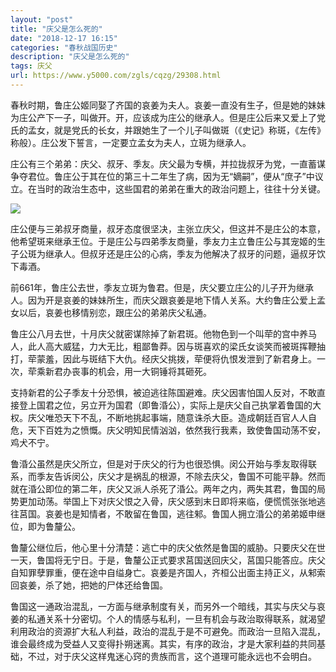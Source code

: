 ```yaml
---
layout: "post"
title: "庆父是怎么死的"
date: "2018-12-17 16:15"
categories: "春秋战国历史"
description: "庆父是怎么死的"
tags: 庆父
url: https://www.y5000.com/zgls/cqzg/29308.html
---
```






春秋时期，鲁庄公姬同娶了齐国的哀姜为夫人。哀姜一直没有生子，但是她的妹妹为庄公产下一子，叫做开。开，应该成为庄公的继承人。但是庄公后来又爱上了党氏的孟女，就是党氏的长女，并跟她生了一个儿子叫做斑（《史记》称斑，《左传》称般）。庄公发下誓言，一定要立孟女为夫人，立斑为继承人。

庄公有三个弟弟：庆父、叔牙、季友。庆父最为专横，并拉拢叔牙为党，一直蓄谋争夺君位。鲁庄公于其在位的第三十二年生了病，因为无“嫡嗣”，便从“庶子”中议立。在当时的政治生态中，这些国君的弟弟在重大的政治问题上，往往十分关键。

![](https://img.y5000.com/uploads/allimg/180319/8-1P319135551645.jpg)

庄公便与三弟叔牙商量，叔牙态度很坚决，主张立庆父，但这并不是庄公的本意，他希望斑来继承王位。于是庄公与四弟季友商量，季友力主立鲁庄公与其宠姬的生子公斑为继承人。但叔牙还是庄公的心病，季友为他解决了叔牙的问题，逼叔牙饮下毒酒。

前661年，鲁庄公去世，季友立斑为鲁君。但是，庆父要立庄公的儿子开为继承人。因为开是哀姜的妹妹所生，而庆父跟哀姜是地下情人关系。大约鲁庄公爱上孟女以后，哀姜也移情别恋，跟庄公的弟弟庆父私通。

鲁庄公八月去世，十月庆父就密谋除掉了新君斑。他物色到一个叫荦的宫中养马人，此人高大威猛，力大无比，粗鄙鲁莽。因与斑喜欢的梁氏女谈笑而被斑挥鞭抽打，荦蒙羞，因此与斑结下大仇。经庆父挑拨，荦便将仇恨发泄到了新君身上。一次，荦乘新君办丧事的机会，用一大铜锤将其砸死。

支持新君的公子季友十分恐惧，被迫逃往陈国避难。庆父因害怕国人反对，不敢直接登上国君之位，另立开为国君（即鲁涽公），实际上是庆父自己执掌着鲁国的大权。庆父唯恐天下不乱，不断地挑起事端，随意诛杀大臣。造成朝廷百官人人自危，天下百姓为之愤慨。庆父明知民情汹汹，依然我行我素，致使鲁国动荡不安，鸡犬不宁。

鲁涽公虽然是庆父所立，但是对于庆父的行为也很恐惧。闵公开始与季友取得联系，而季友告诉闵公，庆父才是祸乱的根源，不除去庆父，鲁国不可能平静。然而就在涽公即位的第二年，庆父又派人杀死了涽公。两年之内，两失其君，鲁国的局势更加动荡。举国上下对庆父恨之入骨，庆父感到末日即将来临，便慌慌张张地逃往莒国。哀姜也是知情者，不敢留在鲁国，逃往邾。鲁国人拥立涽公的弟弟姬申继位，即为鲁釐公。

鲁釐公继位后，他心里十分清楚：逃亡中的庆父依然是鲁国的威胁。只要庆父在世一天，鲁国将无宁日。于是，鲁釐公正式要求莒国送回庆父，莒国只能答应。庆父自知罪孽罪重，便在途中自缢身亡。哀姜是齐国人，齐桓公出面主持正义，从邾索回哀姜，杀了她，把她的尸体还给鲁国。

鲁国这一通政治混乱，一方面与继承制度有关，而另外一个暗线，其实与庆父与哀姜的私通关系十分密切。个人的情感与私利，一旦有机会与政治取得联系，就渴望利用政治的资源扩大私人利益，政治的混乱于是不可避免。而政治一旦陷入混乱，谁会最终成为受益人又变得扑朔迷离。其实，有序的政治，才是大家利益的共同基础，不过，对于庆父这样鬼迷心窍的贵族而言，这个道理可能永远也不会明白。
